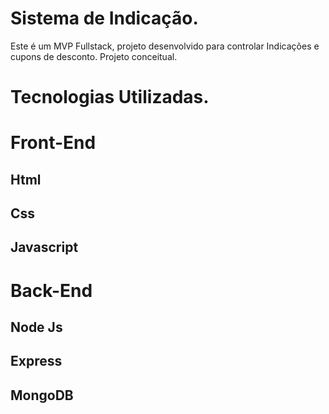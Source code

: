 # Sistema de Indicação.

Este é um MVP Fullstack, projeto desenvolvido para controlar Indicações e cupons de desconto. Projeto conceitual.


# Tecnologias Utilizadas.

# Front-End
## Html
## Css
## Javascript

# Back-End
## Node Js
## Express
## MongoDB
